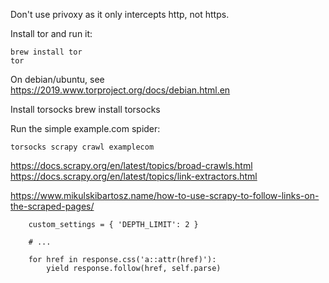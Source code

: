 Don't use privoxy as it only intercepts http, not https.

Install tor and run it:

    brew install tor
    tor

On debian/ubuntu, see https://2019.www.torproject.org/docs/debian.html.en

Install torsocks
    brew install torsocks

Run the simple example.com spider:

    torsocks scrapy crawl examplecom

https://docs.scrapy.org/en/latest/topics/broad-crawls.html
https://docs.scrapy.org/en/latest/topics/link-extractors.html

https://www.mikulskibartosz.name/how-to-use-scrapy-to-follow-links-on-the-scraped-pages/

        custom_settings = { 'DEPTH_LIMIT': 2 }

        # ...

        for href in response.css('a::attr(href)'):
            yield response.follow(href, self.parse)
